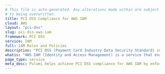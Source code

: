 ```yaml
---
# This file is auto-generated. Any alterations made within are subject
# to being overwritten.
title: PCI DSS Compliance for AWS IAM
cloud: AWS
layout: "pci-dss"
slug: pci-dss-aws-iam
framework: PCI DSS
service: IAM
full: IAM Roles and Policies
description: "PCI DSS (Payment Card Industry Data Security Standard) compliance refers to the adherence to a set of security standards designed to protect card information during and after a financial transaction. These standards are established by the Payment Card Industry Security Standards Council (PCI SSC), which was founded by major credit card companies like Visa, MasterCard, American Express, Discover, and JCB."
whatis: "AWS IAM (Identity and Access Management) is a service that enables you to securely manage access to AWS resources. It allows you to create and control user permissions, defining who can access specific resources and under what conditions. IAM helps ensure security and compliance by enforcing fine-grained access controls across your AWS environment."
page_type: service
meta_desc: Pulumi helps achieve PCI DSS compliance for AWS IAM by enforcing security, cost, and compliance requirements. Speak with an expert to get started.
---
```


